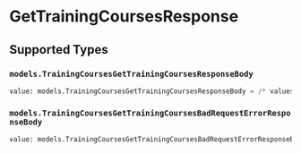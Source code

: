 # GetTrainingCoursesResponse


## Supported Types

### `models.TrainingCoursesGetTrainingCoursesResponseBody`

```python
value: models.TrainingCoursesGetTrainingCoursesResponseBody = /* values here */
```

### `models.TrainingCoursesGetTrainingCoursesBadRequestErrorResponseBody`

```python
value: models.TrainingCoursesGetTrainingCoursesBadRequestErrorResponseBody = /* values here */
```

